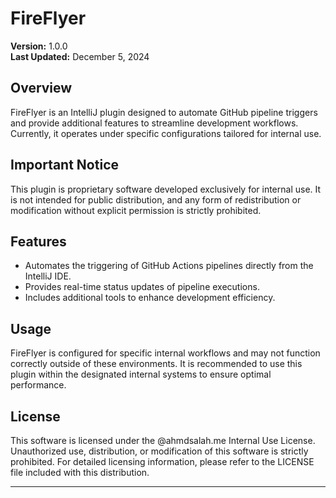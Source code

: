 # FireFlyer

**Version:** 1.0.0  
**Last Updated:** December 5, 2024

## Overview

FireFlyer is an IntelliJ plugin designed to automate GitHub pipeline triggers and provide additional features to streamline development workflows. Currently, it operates under specific configurations tailored for internal use.

## Important Notice

This plugin is proprietary software developed exclusively for internal use. It is not intended for public distribution, and any form of redistribution or modification without explicit permission is strictly prohibited.

## Features

- Automates the triggering of GitHub Actions pipelines directly from the IntelliJ IDE.
- Provides real-time status updates of pipeline executions.
- Includes additional tools to enhance development efficiency.

## Usage

FireFlyer is configured for specific internal workflows and may not function correctly outside of these environments. It is recommended to use this plugin within the designated internal systems to ensure optimal performance.

## License

This software is licensed under the @ahmdsalah.me Internal Use License. Unauthorized use, distribution, or modification of this software is strictly prohibited. For detailed licensing information, please refer to the LICENSE file included with this distribution.

---

